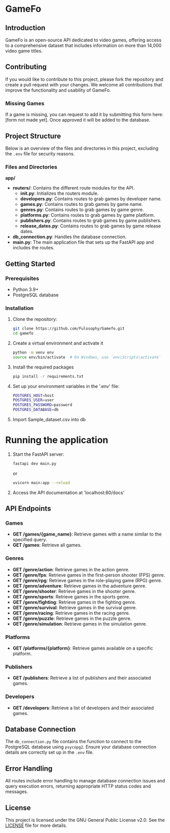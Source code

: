 # GameFo

## Introduction
GameFo is an open-source API dedicated to video games, offering access to a comprehensive dataset that includes information on more than 14,000 video game titles.

## Contributing

If you would like to contribute to this project, please fork the repository and create a pull request with your changes. We welcome all contributions that improve the functionality and usability of GameFo. 

### Missing Games
If a game is missing, you can request to add it by submitting this form here: [form not made yet]. Once approved it will be added to the database.


## Project Structure

Below is an overview of the files and directories in this project, excluding the `.env` file for security reasons.

### Files and Directories
**app/** 
- **routers/**: Contains the different route modules for the API.
  - **__init__.py**: Initializes the routers module.
  - **developers.py**: Contains routes to grab games by developer name.
  - **games.py**: Contains routes to grab games by game name.
  - **genres.py**: Contains routes to grab games by game genre.
  - **platforms.py**: Contains routes to grab games by game platform.
  - **publishers.py**: Contains routes to grab games by game publishers.
  - **release_dates.py**: Contains routes to grab games by game release dates.
- **db_connection.py**: Handles the database connection.
- **main.py**: The main application file that sets up the FastAPI app and includes the routes.




## Getting Started

### Prerequisites

- Python 3.9+
- PostgreSQL database

### Installation

1. Clone the repository:
   ```bash
   git clone https://github.com/Fulosophy/Gamefo.git
   cd gamefo

2. Create a virtual environment and activate it
    ```bash
    python -m venv env
    source env/bin/activate  # On Windows, use `env\Scripts\activate`

    ```
3. Install the required packages
    ```bash
    pip install -r requirements.txt
    ```
4. Set up your environment variables in the '.env' file:
   
   ```bash
   POSTGRES_HOST=host
   POSTGRES_USER=user
   POSTGRES_PASSWORD=password
   POSTGRES_DATABASE=db
   ```
5. Import Sample_dataset.csv into db
# Running the application
1. Start the FastAPI server:
    ```bash
    fastapi dev main.py
    ```
    or
    ```bash
    uvicorn main:app --reload
    ```
2. Access the API documentation at 'localhost:80/docs'

## API Endpoints

### Games

- **GET /games/{game_name}**: Retrieve games with a name similar to the specified query.
- **GET /games**: Retrieve all games.
### Genres

- **GET /genre/action**: Retrieve games in the action genre.
- **GET /genre/fps**: Retrieve games in the first-person shooter (FPS) genre.
- **GET /genre/rpg**: Retrieve games in the role-playing game (RPG) genre.
- **GET /genre/adventure**: Retrieve games in the adventure genre.
- **GET /genre/shooter**: Retrieve games in the shooter genre.
- **GET /genre/sports**: Retrieve games in the sports genre.
- **GET /genre/fighting**: Retrieve games in the fighting genre.
- **GET /genre/survival**: Retrieve games in the survival genre.
- **GET /genre/racing**: Retrieve games in the racing genre.
- **GET /genre/puzzle**: Retrieve games in the puzzle genre.
- **GET /genre/simulation**: Retrieve games in the simulation genre.

### Platforms

- **GET /platforms/{platform}**: Retrieve games available on a specific platform.

### Publishers

- **GET /publishers**: Retrieve a list of publishers and their associated games.


### Developers

- **GET /developers**: Retrieve a list of developers and their associated games.

## Database Connection

The `db_connection.py` file contains the function to connect to the PostgreSQL database using `psycopg2`. Ensure your database connection details are correctly set up in the `.env` file.

## Error Handling

All routes include error handling to manage database connection issues and query execution errors, returning appropriate HTTP status codes and messages.



## License

This project is licensed under the GNU General Public License v2.0. See the [LICENSE](LICENSE) file for more details.


